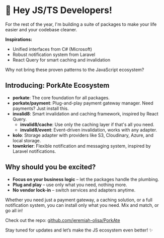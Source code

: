 # 🚀 Hey JS/TS Developers! 


For the rest of the year, I'm building a suite of packages to make your life easier and your codebase cleaner. 

**Inspirations:**
- Unified interfaces from C# (Microsoft)
- Robust notification system from Laravel
- React Query for smart caching and invalidation

Why not bring these proven patterns to the JavaScript ecosystem?

## Introducing: PorkAte Ecosystem

- **porkate**: The core foundation for all packages.
- **porkate/payment**: Plug-and-play payment gateway manager. Need payments? Just install this.
- **invalid8**: Smart invalidation and caching framework, inspired by React Query.
  - **invalid8/cache**: Use only the caching layer if that's all you need.
  - **invalid8/event**: Event-driven invalidation, works with any adapter.
- **kolo**: Storage adapter with providers like S3, Cloudinary, Azure, and local storage.
- **townkrier**: Flexible notification and messaging system, inspired by Laravel notifications.

## Why should you be excited?
- **Focus on your business logic** – let the packages handle the plumbing.
- **Plug and play** – use only what you need, nothing more.
- **No vendor lock-in** – switch services and adapters anytime.

Whether you need just a payment gateway, a caching solution, or a full notification system, you can install only what you need. Mix and match, or go all in!

Check out the repo: [github.com/jeremiah-olisa/PorkAte](https://github.com/jeremiah-olisa/PorkAte/)

Stay tuned for updates and let’s make the JS ecosystem even better! ✨
